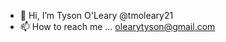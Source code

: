 - 👋 Hi, I’m Tyson O'Leary @tmoleary21
- 📫 How to reach me ... olearytyson@gmail.com
<!-- 
- 👀 I’m interested in software development with clean code and learning about cool algorithms. 
- 💞️ I’m looking to collaborate on anything interesting!
-->

<!---
tmoleary21/tmoleary21 is a ✨ special ✨ repository because its `README.md` (this file) appears on your GitHub profile.
You can click the Preview link to take a look at your changes.
--->
